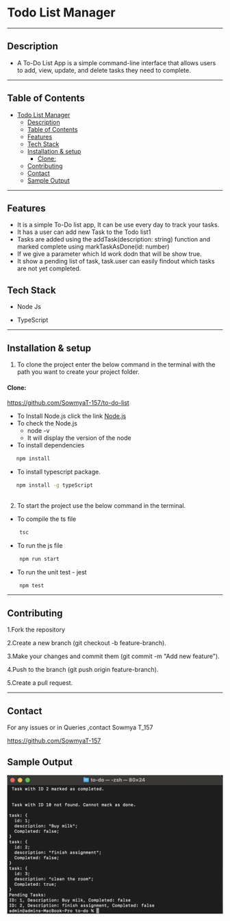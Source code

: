 #  Todo List Manager

---
## Description
- A To-Do List App is a simple command-line interface that allows users to add, view, update, and delete tasks they need to complete.

---

##  Table of Contents

- [Todo List Manager](#todo-list-manager)
  - [Description](#description)
  - [Table of Contents](#table-of-contents)
  - [Features](#features)
  - [Tech Stack](#tech-stack)
  - [Installation \& setup](#installation--setup)
      - [Clone:](#clone)
  - [Contributing](#contributing)
  - [Contact](#contact)
  - [Sample Output](#sample-output)

---

##  Features
- It is a simple To-Do list app, It can be use every day to track your tasks. 
- It has a user can add new Task to the Todo list1 
- Tasks are added using the addTask(description: string) function and marked complete using markTaskAsDone(id: number) 
- If we give a parameter which Id work dodn that will be show true.  
- It show a pending list of task, task.user can easily findout which tasks are not yet completed.   
##  Tech Stack

- Node Js

- TypeScript
 
---
## Installation & setup

1. To clone the project enter the below command in the terminal with the path you want to create your project folder.

#### Clone:

  https://github.com/SowmyaT-157/to-do-list


- To Install Node.js click the link
       [Node.js](https://nodejs.org/)
- To check the Node.js
    - node -v
    - It will display the version of the node
- To install dependencies 

 ``` bash
    npm install
 ```
- To install typescript package.
   
 ```　bash
    npm install -g typeScript
    
 ```


2. To start the project use the below command in the terminal.
* To compile the ts file
``` bash
    tsc
```
* To run the js file
```bash
    npm run start
```
* To run the unit test - jest
```bash
    npm test
``` 
---
## Contributing
1.Fork the repository

2.Create a new branch (git checkout -b feature-branch).

3.Make your changes and commit them (git commit -m "Add new feature").

4.Push to the branch (git push origin feature-branch).

5.Create a pull request.

---

## Contact

For any issues or in Queries ,contact Sowmya T_157

 https://github.com/SowmyaT-157

## Sample Output
![output](assert/pendinglist.png) 

